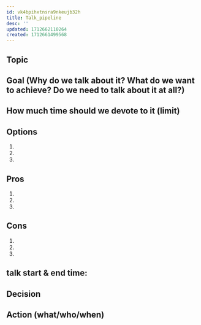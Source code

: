 ```yaml
---
id: vk4bpihxtnsra9nkeujb32h
title: Talk_pipeline
desc: ''
updated: 1712662110264
created: 1712661499568
---
```


## Topic


## Goal (Why do we talk about it? What do we want to achieve? Do we need to talk about it at all?)

## How much time should we devote to it (limit)


## Options

1. 
2. 
3. 

## Pros

1. 
2. 
3. 

## Cons

1. 
2. 
3. 

## talk start & end time: 
## Decision


## Action (what/who/when)

